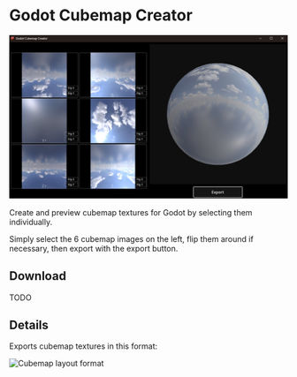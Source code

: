 # Godot Cubemap Creator

![User interface](img/ui.jpg)

Create and preview cubemap textures for Godot by selecting them individually.

Simply select the 6 cubemap images on the left, flip them around if necessary, then export with the export button.

## Download

TODO

## Details

Exports cubemap textures in this format:

![Cubemap layout format](img/layout.bmp)
